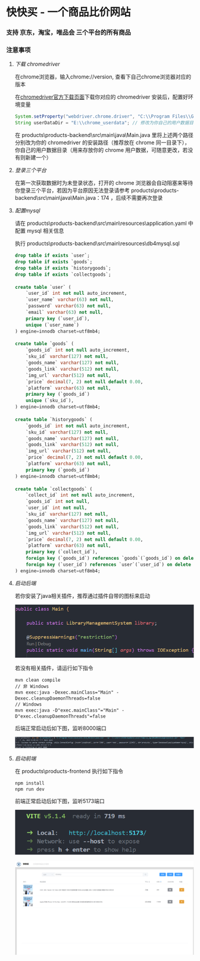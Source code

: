 # 快快买 - 一个商品比价网站

### 支持 京东，淘宝，唯品会 三个平台的所有商品

### 注意事项

1. *下载 chromedriver*
    
    在chrome浏览器，输入chrome://version, 查看下自己chrome浏览器对应的版本

    在[chromedriver官方下载页面](https://googlechromelabs.github.io/chrome-for-testing/)下载你对应的 chromedriver 安装后，配置好环境变量

    ```java
    System.setProperty("webdriver.chrome.driver", "C:\\Program Files\\Google\\Chrome\\Application\\chromedriver.exe");
    String userDataDir = "E:\\chrome_userdata"; // 修改为你自己的用户数据目录路径
    ```

    在 products\products-backend\src\main\java\Main.java 里将上述两个路径分别改为你的 chromedriver 的安装路径（推荐放在 chrome 同一目录下），你自己的用户数据目录（用来存放你的 chrome 用户数据，可随意更改，若没有则新建一个）

2. *登录三个平台*

    在第一次获取数据时为未登录状态，打开的 chrome 浏览器会自动阻塞来等待你登录三个平台，若因为平台原因无法登录请参考 products\products-backend\src\main\java\Main.java：174 ，后续不需要再次登录

3. *配置mysql*

    请在 products\products-backend\src\main\resources\application.yaml 中配置 mysql 相关信息

    执行 products\products-backend\src\main\resources\db4mysql.sql

    ```sql
    drop table if exists `user`;
    drop table if exists `goods`;
    drop table if exists `historygoods`;
    drop table if exists `collectgoods`;

    create table `user` (
        `user_id` int not null auto_increment,
        `user_name` varchar(63) not null,
        `password` varchar(63) not null,
        `email` varchar(63) not null,
        primary key (`user_id`),
        unique (`user_name`)
    ) engine=innodb charset=utf8mb4;

    create table `goods` (
        `goods_id` int not null auto_increment,
        `sku_id` varchar(127) not null,
        `goods_name` varchar(127) not null,
        `goods_link` varchar(512) not null,
        `img_url` varchar(512) not null,
        `price` decimal(7, 2) not null default 0.00,
        `platform` varchar(63) not null,
        primary key (`goods_id`)
        unique (`sku_id`),
    ) engine=innodb charset=utf8mb4;

    create table `historygoods` (
        `goods_id` int not null auto_increment,
        `sku_id` varchar(127) not null,
        `goods_name` varchar(127) not null,
        `goods_link` varchar(512) not null,
        `img_url` varchar(512) not null,
        `price` decimal(7, 2) not null default 0.00,
        `platform` varchar(63) not null,
        primary key (`goods_id`)
    ) engine=innodb charset=utf8mb4;

    create table `collectgoods` (
        `collect_id` int not null auto_increment,
        `goods_id` int not null,
        `user_id` int not null,
        `sku_id` varchar(127) not null,
        `goods_name` varchar(127) not null,
        `goods_link` varchar(512) not null,
        `img_url` varchar(512) not null,
        `price` decimal(7, 2) not null default 0.00,
        `platform` varchar(63) not null,
        primary key (`collect_id`),
        foreign key (`goods_id`) references `goods`(`goods_id`) on delete cascade on update cascade,
        foreign key (`user_id`) references `user`(`user_id`) on delete cascade on update cascade
    ) engine=innodb charset=utf8mb4;
    ```

4. *启动后端*

    若你安装了java相关插件，推荐通过插件自带的图标来启动

    ![](pics/后端启动.png)

    若没有相关插件，请运行如下指令

    ```shell
    mvn clean compile
    // 非 Windows
    mvn exec:java -Dexec.mainClass="Main" -Dexec.cleanupDaemonThreads=false
    // Windows
    mvn exec:java -D"exec.mainClass"="Main" -D"exec.cleanupDaemonThreads"=false
    ```

    后端正常启动后如下图，监听8000端口

    ![](pics/后端输出.png)

5. *启动前端*

    在 products\products-frontend 执行如下指令

    ```shell
    npm install
    npm run dev
    ```

    前端正常启动后如下图，监听5173端口

    ![](pics/前端输出.png)

    ![](pics/前端启动.png)